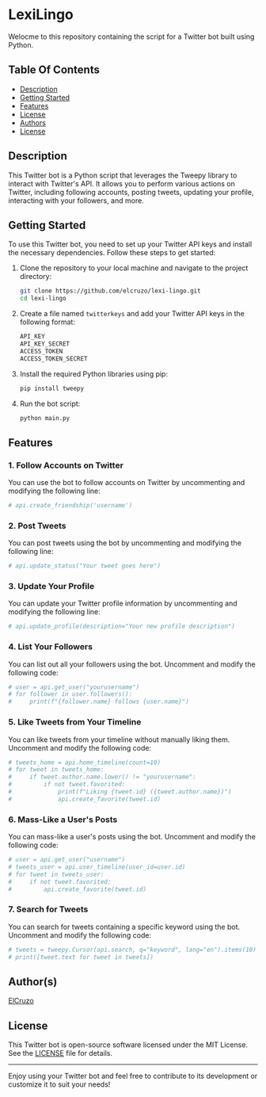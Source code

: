 # LexiLingo

Welocme to this repository containing the script for a Twitter bot built using Python.

## Table Of Contents

- [Description](#description)
- [Getting Started](#getting-started)
- [Features](#features)
- [License](#license)
- [Authors](#author)
- [License](#license)

## Description
This Twitter bot is a Python script that leverages the Tweepy library to interact with Twitter's API. It allows you to perform various actions on Twitter, including following accounts, posting tweets, updating your profile, interacting with your followers, and more.

## Getting Started
To use this Twitter bot, you need to set up your Twitter API keys and install the necessary dependencies. Follow these steps to get started:

1. Clone the repository to your local machine and navigate to the project directory:

   ```bash
   git clone https://github.com/elcruzo/lexi-lingo.git
   cd lexi-lingo
   ```
   
2. Create a file named `twitterkeys` and add your Twitter API keys in the following format:

   ```bash
   API_KEY
   API_KEY_SECRET
   ACCESS_TOKEN
   ACCESS_TOKEN_SECRET
   ```

3. Install the required Python libraries using pip:

   ```bash
   pip install tweepy
   ```

4. Run the bot script:

   ```bash
   python main.py
   ```

## Features

### 1. Follow Accounts on Twitter
You can use the bot to follow accounts on Twitter by uncommenting and modifying the following line:
```python
# api.create_friendship('username')
```

### 2. Post Tweets
You can post tweets using the bot by uncommenting and modifying the following line:
```python
# api.update_status("Your tweet goes here")
```

### 3. Update Your Profile
You can update your Twitter profile information by uncommenting and modifying the following line:
```python
# api.update_profile(description="Your new profile description")
```

### 4. List Your Followers
You can list out all your followers using the bot. Uncomment and modify the following code:
```python
# user = api.get_user("yourusername")
# for follower in user.followers():
#     print(f"{follower.name} follows {user.name}")
```

### 5. Like Tweets from Your Timeline
You can like tweets from your timeline without manually liking them. Uncomment and modify the following code:
```python
# tweets_home = api.home_timeline(count=10)
# for tweet in tweets_home:
#     if tweet.author.name.lower() != "yourusername":
#         if not tweet.favorited:
#             print(f"Liking {tweet.id} ({tweet.author.name})")
#             api.create_favorite(tweet.id)
```

### 6. Mass-Like a User's Posts
You can mass-like a user's posts using the bot. Uncomment and modify the following code:
```python
# user = api.get_user("username")
# tweets_user = api.user_timeline(user_id=user.id)
# for tweet in tweets_user:
#     if not tweet.favorited:
#         api.create_favorite(tweet.id)
```

### 7. Search for Tweets
You can search for tweets containing a specific keyword using the bot. Uncomment and modify the following code:
```python
# tweets = tweepy.Cursor(api.search, q="keyword", lang="en").items(10)
# print([tweet.text for tweet in tweets])
```

## Author(s)

[ElCruzo](https://github.com/elcruzo/)

## License

This Twitter bot is open-source software licensed under the MIT License. See the [LICENSE](LICENSE) file for details.

---

Enjoy using your Twitter bot and feel free to contribute to its development or customize it to suit your needs!

